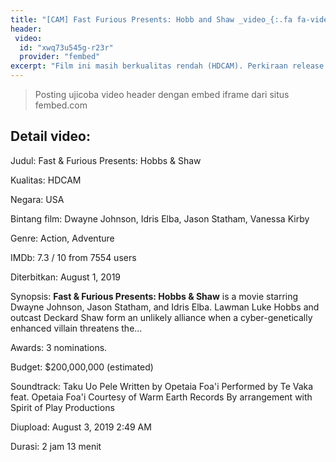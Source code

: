 ```yaml
---
title: "[CAM] Fast Furious Presents: Hobb and Shaw _video_{:.fa fa-video}"
header:
 video:
  id: "xwq73u545g-r23r"
  provider: "fembed"
excerpt: "Film ini masih berkualitas rendah (HDCAM). Perkiraan release BluRay November 2019."
---
```


> Posting ujicoba video header dengan embed iframe dari situs fembed.com

## Detail video:

Judul: Fast & Furious Presents: Hobbs & Shaw

Kualitas: HDCAM

Negara: USA

Bintang film: Dwayne Johnson, Idris Elba, Jason Statham, Vanessa Kirby

Genre: Action, Adventure

IMDb: 7.3 / 10 from 7554 users

Diterbitkan: August 1, 2019

Synopsis: **Fast & Furious Presents: Hobbs & Shaw** is a movie starring Dwayne Johnson, Jason Statham, and Idris Elba. Lawman Luke Hobbs and outcast Deckard Shaw form an unlikely alliance when a cyber-genetically enhanced villain threatens the...

Awards: 3 nominations.

Budget: $200,000,000 (estimated)

Soundtrack: Taku Uo Pele Written by Opetaia Foa'i Performed by Te Vaka feat. Opetaia Foa'i Courtesy of Warm Earth Records By arrangement with Spirit of Play Productions

Diupload: August 3, 2019 2:49 AM

Durasi: 2 jam 13 menit
